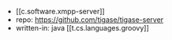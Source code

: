 
- [[c.software.xmpp-server]]
- repo: https://github.com/tigase/tigase-server
- written-in: java [[t.cs.languages.groovy]]